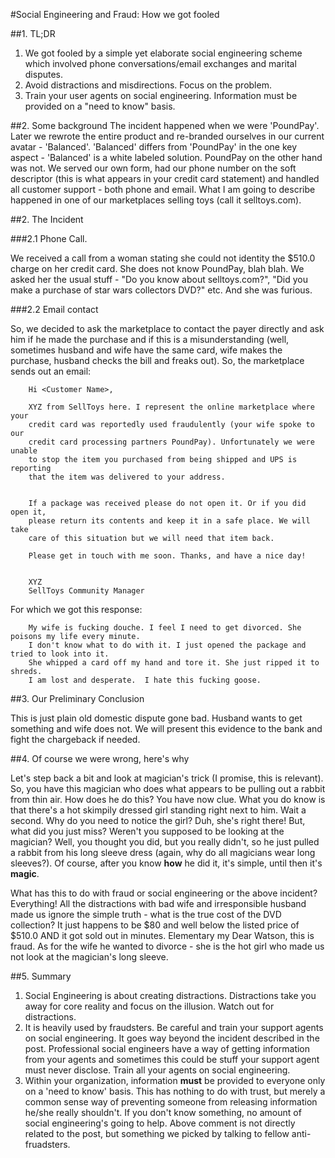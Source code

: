 #Social Engineering and Fraud: How we got fooled

##1. TL;DR

1. We got fooled by a simple yet elaborate social engineering scheme which involved phone conversations/email exchanges and marital disputes.
2. Avoid distractions and misdirections. Focus on the problem.
3. Train your user agents on social engineering. Information must be provided
on a "need to know" basis.

##2. Some background
The incident happened when we were 'PoundPay'. Later we rewrote the entire
product and re-branded ourselves in our current avatar - 'Balanced'. 'Balanced'
differs from 'PoundPay' in the one key aspect - 'Balanced' is a white labeled
solution. PoundPay on the other hand was not. We served our own form, had our
phone number on the soft descriptor (this is what appears in your credit card
statement) and handled all customer support - both phone and email. What I am
going to describe happened in one of our marketplaces selling toys (call it
selltoys.com).

##2. The Incident

###2.1 Phone Call.

We received a call from a woman stating she could not identity the $510.0
charge on her credit card. She does not know PoundPay, blah blah. We asked her
the usual stuff - "Do you know about selltoys.com?", "Did you make a purchase
of star wars collectors DVD?" etc. And she was furious. 

###2.2 Email contact

So, we decided to ask the marketplace to contact the payer directly and ask him if he made the
purchase and if this is a misunderstanding (well, sometimes husband and wife
have the same card, wife makes the purchase, husband checks the bill and freaks
out). So, the marketplace sends out an email:


        Hi <Customer Name>,

        XYZ from SellToys here. I represent the online marketplace where your 
        credit card was reportedly used fraudulently (your wife spoke to our 
        credit card processing partners PoundPay). Unfortunately we were unable 
        to stop the item you purchased from being shipped and UPS is reporting 
        that the item was delivered to your address.


        If a package was received please do not open it. Or if you did open it, 
        please return its contents and keep it in a safe place. We will take 
        care of this situation but we will need that item back.

        Please get in touch with me soon. Thanks, and have a nice day!


        XYZ
        SellToys Community Manager

For which we got this response:


        My wife is fucking douche. I feel I need to get divorced. She poisons my life every minute.  
        I don't know what to do with it. I just opened the package and tried to look into it. 
        She whipped a card off my hand and tore it. She just ripped it to shreds. 
        I am lost and desperate.  I hate this fucking goose.


##3. Our Preliminary Conclusion

This is just plain old domestic dispute gone bad. Husband wants to get
something and wife does not. We will present this evidence to the bank and
fight the chargeback if needed.


##4. Of course we were wrong, here's why

Let's step back a bit and look at magician's trick (I promise, this is relevant). So, you have this magician
who does what appears to be pulling out a rabbit from thin air. How does he do
this? You have now clue. What you do know is that there's a hot skimpily
dressed girl standing right next to him. Wait a second. Why do you need to
notice the girl? Duh, she's right there! But, what did you just miss? Weren't
you supposed to be looking at the magician? Well, you thought you did, but you
really didn't, so he just pulled a rabbit from his long sleeve dress (again,
why do all magicians wear long sleeves?). Of course, after you know __how__ he
did it, it's simple, until then it's __magic__.

What has this to do with fraud or social engineering or the above incident?
Everything! All the distractions with bad wife and irresponsible husband made
us ignore the simple truth - what is the true cost of the DVD collection? It
just happens to be $80 and well below the listed price of $510.0 AND it got
sold out in minutes. Elementary my Dear Watson, this is fraud. As for the wife
he wanted to divorce - she is the hot girl who made us not look at the magician's long sleeve.

##5. Summary

1. Social Engineering is about creating distractions. Distractions take you
away for core reality and focus on the illusion. Watch out for distractions.
2. It is heavily used by fraudsters. Be careful and train your support agents
on social engineering. It goes way beyond the incident described in the post.
Professional social engineers have a way of getting information from your
agents and sometimes this could be stuff your support agent must never
disclose. Train all your agents on social engineering.
3. Within your organization, information __must__ be provided to everyone only
on a 'need to know' basis. This has nothing to do with trust, but merely a
common sense way of preventing someone from releasing information he/she really
shouldn't. If you don't know something, no amount of social engineering's going
to help. Above comment is not directly related to the post, but something we
picked by talking to fellow anti-fruadsters.
